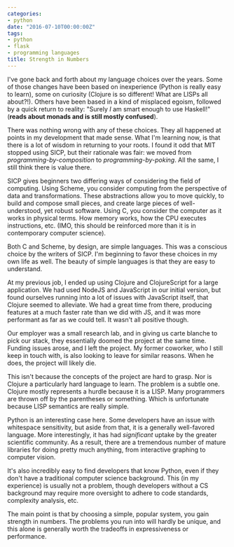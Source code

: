 ```yaml
---
categories:
- python
date: "2016-07-10T00:00:00Z"
tags:
- python
- flask
- programming languages
title: Strength in Numbers
---
```


I've gone back and forth about my language choices over the years. Some of those
changes have been based on inexperience (Python is really easy to learn), some
on curiosity (Clojure is so different! What are LISPs all about?!). Others have
been based in a kind of misplaced egoism, followed by a quick return to reality:
"Surely *I* am smart enough to use Haskell!" (**reads about monads and is 
still mostly confused**).

There was nothing wrong with any of these choices. They all happened at points
in my development that made sense. What I'm learning now, is that there is a
lot of wisdom in returning to your roots. I found it odd that MIT stopped using
SICP, but their rationale was fair: we moved from *programming-by-composition*
to *programming-by-poking*. All the same, I still think there is value there.

SICP gives beginners two differing ways of considering the field of computing.
Using Scheme, you consider computing from the perspective of data and
transformations. These abstractions allow you to move quickly, to build and
compose small pieces, and create large pieces of well-understood, yet robust
software. Using C, you consider the computer as it works in physical terms. How
memory works, how the CPU executes instructions, etc. (IMO, this should be
reinforced more than it is in contemporary computer science).

Both C and Scheme, by design, are simple languages. This was a conscious choice
by the writers of SICP. I'm beginning to favor these choices in my own life as
well. The beauty of simple languages is that they are easy to understand.

At my previous job, I ended up using Clojure and ClojureScript for a large
application. We had used NodeJS and JavaScript in our initial version, but
found ourselves running into a lot of issues with JavaScript itself, that
Clojure seemed to alleviate. We had a great time from there, producing features
at a much faster rate than we did with JS, and it was more performant as far as
we could tell. It wasn't all positive though.

Our employer was a small research lab, and in giving us carte blanche to pick
our stack, they essentially doomed the project at the same time. Funding issues
arose, and I left the project. My former coworker, who I still keep in touch
with, is also looking to leave for similar reasons. When he does, the project
will likely die.

This isn't because the concepts of the project are hard to grasp. Nor is Clojure
a particularly hard language to learn. The problem is a subtle one. Clojure
mostly represents a hurdle because it is a LISP. Many programmers are thrown
off by the parentheses or something. Which is unfortunate because LISP
semantics are really simple.

Python is an interesting case here. Some developers have an issue with
whitespace sensitivity, but aside from that, it is a generally well-favored
language. More interestingly, it has had *significant* uptake by the greater
scientific community. As a result, there are a tremendous number of mature
libraries for doing pretty much anything, from interactive graphing to computer
vision.

It's also incredibly easy to find developers that know Python, even if they
don't have a traditional computer science background. This (in my experience)
is usually not a problem, though developers without a CS background may require
more oversight to adhere to code standards, complexity analysis, etc.

The main point is that by choosing a simple, popular system, you gain strength
in numbers. The problems you run into will hardly be unique, and this alone is
generally worth the tradeoffs in expressiveness or performance.
